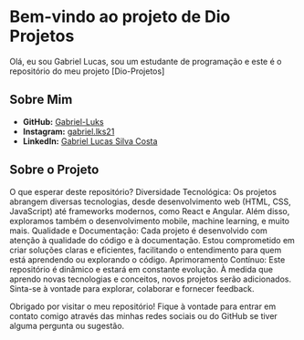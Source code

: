 # Bem-vindo ao projeto de Dio Projetos

Olá, eu sou Gabriel Lucas, sou um estudante de programação e este é o repositório do meu projeto [Dio-Projetos] 

## Sobre Mim
- **GitHub:** [Gabriel-Luks](https://github.com/Gabriel-Luks)
- **Instagram:** [gabriel.lks21](https://www.instagram.com/gabriel.lks21)
- **LinkedIn:** [Gabriel Lucas Silva Costa](www.linkedin.com/in/gabriel-lucas-silva-costa-aa67a1231)

## Sobre o Projeto
O que esperar deste repositório?
Diversidade Tecnológica: Os projetos abrangem diversas tecnologias, desde desenvolvimento web (HTML, CSS, JavaScript) até frameworks modernos, como React e Angular. Além disso,
exploramos também o desenvolvimento mobile, machine learning, e muito mais.
Qualidade e Documentação: Cada projeto é desenvolvido com atenção à qualidade do código e à documentação. Estou comprometido em criar soluções claras e eficientes, facilitando 
o entendimento para quem está aprendendo ou explorando o código.
Aprimoramento Contínuo: Este repositório é dinâmico e estará em constante evolução. À medida que aprendo novas tecnologias e conceitos, novos projetos serão adicionados.
Sinta-se à vontade para explorar, colaborar e fornecer feedback.


Obrigado por visitar o meu repositório! Fique à vontade para entrar em contato comigo através das minhas redes sociais ou do GitHub se tiver alguma pergunta ou sugestão.
